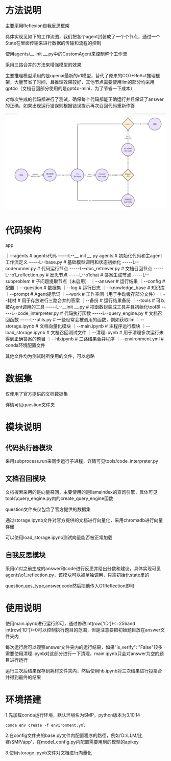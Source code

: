 # 方法说明

主要采用Reflexion自我反思框架

具体实现见如下的工作流图，我们把各个agent封装成了一个个节点，通过一个State在里面传输来进行数据的传输和流程的控制

使用agents/__ init __.py中的CustomAgent来控制整个工作流

采用三路合并的方法来增强模型的效果

主要推理模型采用的是openai最新的o1模型，替代了原来的COT+ReAct推理框架，大量节省了时间，且推理效果较好，其他节点需要使用llm的部分均采用gpt4o（文档召回部分使用的是gpt4o-mini，为了节省一下成本）

对每次生成的代码都进行了测试，确保每个代码都能正确运行并且保证了answer的正确，如果出现运行错误则根据错误提示再次召回代码重新作答

![1726650564525](image/readme/1726650564525.png)

# 代码架构

app

｜--agents # agents代码
-----L--__ init __.py agents # 初始化代码和主agent工作流定义
-----L--base.py # 基础模型调用和状态初始化
-----L--coderunner.py # 代码运行节点
-----L--doc_retriever.py # 文档召回节点
-----L--o1_reflection.py # 反思节点
-----L--o1chat # 答案生成节点
-----L--subproblem # 子问题提取节点（未启用）
｜--answer # 运行结果
｜--config # 配置
｜--question # 数据集
｜--log # 运行日志
｜--knowledge_base # 知识库
｜--prompt # Agent提示词
｜--work # 工作空间（用于手动缓存部分文件）
｜--耗材 # 用于存放进行三路合并的答案
｜--备份 # 运行结果备份
｜--tools # 可以被Agent调用的工具
-----L--__init __.py # 把函数封装成工具并且初始化tool类
-----L--code_interpreter.py # 代码执行函数
-----L--query_engine.py  # 文档召回函数
-----L--utils.py # 一些经常会被调用的函数，例如获取llm
｜--storage.ipynb # 文档向量化模块
｜--main.ipynb # 主程序运行模块
｜--load_storage.ipynb # 文档召回测试文件
｜--清理.ipynb # 用于清理多次运行未得到正确答案的题目
｜--hb.ipynb # 三路结果合并程序
｜--environment.yml # conda环境配置文件

其他文件均为测试时所使用的文件，可以忽略

# 数据集

仅使用了官方提供的文档数据集

详情可见question文件夹

# 模块说明

## 代码执行器模块

采用subprocess.run来同步运行子进程，详情可见tools/code_interpreter.py

## 文档召回模块

文档搜索采用的是向量召回，主要使用的是llamaindex的查询引擎，具体可见tools\query_engine.py内的create_query_engine函数

question文件夹仅包含了官方提供的数据集

通过storage.ipynb文件对官方提供的文档进行向量化，采用chromadb进行向量存储

可以使用load_storage.ipynb测试向量能否被正常加载

## 自我反思模块

采用o1对之前生成的answer和code进行反思并给出分数和建议，具体实现可见agents\o1_reflection.py，该模块可以被单独调用，只需初始化state里的

question,qes_type,answer,code然后把他传入O1Reflection即可

# 使用说明

使用main.ipynb进行运行即可，通过修改int(row['ID'])<=256and int(row['ID'])>0可以控制执行题目的范围，但是注意要把初始题目放在answer文件夹内

每次运行后可以观察answer文件夹内的运行结果，如果"is_verify": "False"较多需要使用清理.ipynb对这部分进行一下清理，main.ipynb只会对answer为空的题目进行运行

运行三次后结果保存到耗材文件夹内，然后使用hb.ipynb对三次结果进行投票合并得到最终的结果

# 环境搭建

1.先加载conda运行环境，默认环境名为SMP，python版本为3.10.14

```
conda env create -f environment.yml
```

2.在config文件夹的base.py文件内配置程序的路径，例如'D:/LLM/比赛/SMP/app'，在model_config.py内配置需要用到的模型的apikey

3.使用storage.ipynb文件对文档进行向量化
